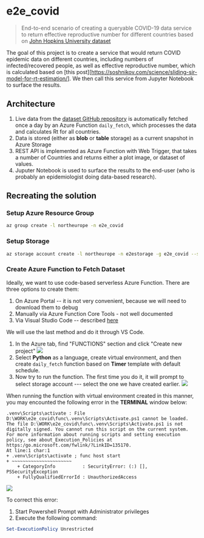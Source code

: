 # e2e_covid

> End-to-end scenario of creating a queryable COVID-19 data service to return effective reproductive number for different countries based on [John Hopkins University dataset][DataSet]

The goal of this project is to create a service that would return COVID epidemic data on different countries, including numbers of infected/recovered people, as well as effective reproductive number, which is calculated based on [this post][https://soshnikov.com/science/sliding-sir-model-for-rt-estimation/]. We then call this service from Jupyter Notebook to surface the results.

## Architecture

1. Live data from the [dataset GitHub repository][DataSet] is automatically fetched once a day by an Azure Function `daily_fetch`, which processes the data and calculates Rt for all countries.
1. Data is stored (either as **blob** or **table** storage) as a current snapshot in Azure Storage
1. REST API is implemented as Azure Function with Web Trigger, that takes a number of Countries and returns either a plot image, or dataset of values.
1. Juputer Notebook is used to surface the results to the end-user (who is probably an epidemiologist doing data-based research).

## Recreating the solution

### Setup Azure Resource Group

```bash
az group create -l northeurope -n e2e_covid
```

### Setup Storage

```bash
az storage account create -l northeurope -n e2estorage -g e2e_covid --sku Standard_LRS
```

### Create Azure Function to Fetch Dataset

Ideally, we want to use code-based serverless Azure Function. There are three options to create them:

1. On Azure Portal -- it is not very convenient, because we will need to download them to debug 
1. Manually via Azure Function Core Tools - not well documented
1. Via Visual Studio Code -- described [here](https://docs.microsoft.com/azure/developer/python/tutorial-vs-code-serverless-python-02?WT.mc_id=academic-0000-dmitryso)

We will use the last method and do it through VS Code.

1. In the Azure tab, find "FUNCTIONS" section and click "Create new project"
![](images/VSCodeCreateFuncPro.png)
1. Select **Python** as a language, create virtual environment, and then create `daily_fetch` function based on **Timer** template with default schedule.
1. Now try to run the function. The first time you do it, it will prompt to select storage account --- select the one we have created earlier.
![](images/VSCodeFuncSelectStorage.png)

When running the function with virtual environment created in this manner, you may encounted the following error in the **TERMINAL** window below:
```
.venv\Scripts\activate : File D:\WORK\e2e_covid\func\.venv\Scripts\Activate.ps1 cannot be loaded. The file D:\WORK\e2e_covid\func\.venv\Scripts\Activate.ps1 is not digitally signed. You cannot run this script on the current system. For more information about running scripts and setting execution policy, see about_Execution_Policies at https:/go.microsoft.com/fwlink/?LinkID=135170.
At line:1 char:1
+ .venv\Scripts\activate ; func host start
+ ~~~~~~~~~~~~~~~~~~~~~~
    + CategoryInfo          : SecurityError: (:) [], PSSecurityException
    + FullyQualifiedErrorId : UnauthorizedAccess
```
![](images/VSCodeFuncActivateError.png)

To correct this error:

1. Start Powershell Prompt with Administrator privileges
1. Execute the following command:
```powershell
Set-ExecutionPolicy Unrestricted
```




[DataSet]: https://github.com/CSSEGISandData/COVID-19
